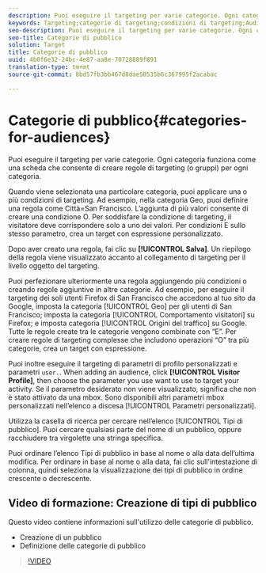 ```yaml
---
description: Puoi eseguire il targeting per varie categorie. Ogni categoria funziona come una scheda che consente di creare regole di targeting (o gruppi) per ogni categoria.
keywords: Targeting;categorie di targeting;condizioni di targeting;Audience Manager;parametri di profilo personalizzati;profilo visitatore;parametri utente personalizzati;regole di targeting
seo-description: Puoi eseguire il targeting per varie categorie. Ogni categoria funziona come una scheda che consente di creare regole di targeting (o gruppi) per ogni categoria.
seo-title: Categorie di pubblico
solution: Target
title: Categorie di pubblico
uuid: 4b0f6e32-24bc-4e87-aa8e-70728889f891
translation-type: tm+mt
source-git-commit: 8bd57fb3bb467d8dae50535b6c367995f2acabac

---
```



# Categorie di pubblico{#categories-for-audiences}

Puoi eseguire il targeting per varie categorie. Ogni categoria funziona come una scheda che consente di creare regole di targeting (o gruppi) per ogni categoria.

Quando viene selezionata una particolare categoria, puoi applicare una o più condizioni di targeting. Ad esempio, nella categoria Geo, puoi definire una regola come Città=San Francisco. Lʼaggiunta di più valori consente di creare una condizione O. Per soddisfare la condizione di targeting, il visitatore deve corrispondere solo a uno dei valori. Per condizioni E sullo stesso parametro, crea un target con espressione personalizzato.

Dopo aver creato una regola, fai clic su **[!UICONTROL Salva]**. Un riepilogo della regola viene visualizzato accanto al collegamento di targeting per il livello oggetto del targeting.

Puoi perfezionare ulteriormente una regola aggiungendo più condizioni o creando regole aggiuntive in altre categorie. Ad esempio, per eseguire il targeting dei soli utenti Firefox di San Francisco che accedono al tuo sito da Google, imposta la categoria [!UICONTROL Geo] per gli utenti di San Francisco; imposta la categoria [!UICONTROL Comportamento visitatori] su Firefox; e imposta categoria [!UICONTROL Origini del traffico] su Google. Tutte le regole create tra le categorie vengono combinate con “E”. Per creare regole di targeting complesse che includono operazioni “O” tra più categorie, crea un target con espressione.

Puoi inoltre eseguire il targeting di parametri di profilo personalizzati e parametri `user.`. When adding an audience, click **[!UICONTROL Visitor Profile]**, then choose the parameter you use want to use to target your activity. Se il parametro desiderato non viene visualizzato, significa che non è stato attivato da una mbox. Sono disponibili altri parametri mbox personalizzati nellʼelenco a discesa [!UICONTROL Parametri personalizzati].

Utilizza la casella di ricerca per cercare nellʼelenco [!UICONTROL Tipi di pubblico]. Puoi cercare qualsiasi parte del nome di un pubblico, oppure racchiudere tra virgolette una stringa specifica.

Puoi ordinare lʼelenco Tipi di pubblico in base al nome o alla data dellʼultima modifica. Per ordinare in base al nome o alla data, fai clic sull'intestazione di colonna, quindi seleziona la visualizzazione dei tipi di pubblico in ordine crescente o decrescente.

## Video di formazione: Creazione di tipi di pubblico

Questo video contiene informazioni sull'utilizzo delle categorie di pubblico.

* Creazione di un pubblico
* Definizione delle categorie di pubblico

>[!VIDEO](https://video.tv.adobe.com/v/17392?captions=ita)